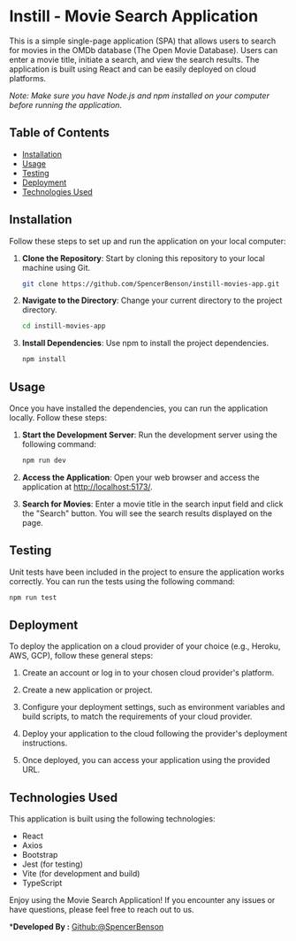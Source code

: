 # Instill - Movie Search Application

This is a simple single-page application (SPA) that allows users to search for movies in the OMDb database (The Open Movie Database). Users can enter a movie title, initiate a search, and view the search results. The application is built using React and can be easily deployed on cloud platforms.

*Note: Make sure you have Node.js and npm installed on your computer before running the application.*

## Table of Contents

- [Installation](#installation)
- [Usage](#usage)
- [Testing](#testing)
- [Deployment](#deployment)
- [Technologies Used](#technologies-used)

## Installation

Follow these steps to set up and run the application on your local computer:

1. **Clone the Repository**: Start by cloning this repository to your local machine using Git.

   ```bash
   git clone https://github.com/SpencerBenson/instill-movies-app.git
   ```

2. **Navigate to the Directory**: Change your current directory to the project directory.

   ```bash
   cd instill-movies-app
   ```

3. **Install Dependencies**: Use npm to install the project dependencies.

   ```bash
   npm install
   ```

## Usage

Once you have installed the dependencies, you can run the application locally. Follow these steps:

1. **Start the Development Server**: Run the development server using the following command:

   ```bash
   npm run dev
   ```

2. **Access the Application**: Open your web browser and access the application at [http://localhost:5173/](http://localhost:5173/).

3. **Search for Movies**: Enter a movie title in the search input field and click the "Search" button. You will see the search results displayed on the page.

## Testing

Unit tests have been included in the project to ensure the application works correctly. You can run the tests using the following command:

```bash
npm run test
```

## Deployment

To deploy the application on a cloud provider of your choice (e.g., Heroku, AWS, GCP), follow these general steps:

1. Create an account or log in to your chosen cloud provider's platform.

2. Create a new application or project.

3. Configure your deployment settings, such as environment variables and build scripts, to match the requirements of your cloud provider.

4. Deploy your application to the cloud following the provider's deployment instructions.

5. Once deployed, you can access your application using the provided URL.

## Technologies Used

This application is built using the following technologies:

- React
- Axios
- Bootstrap
- Jest (for testing)
- Vite (for development and build)
- TypeScript

Enjoy using the Movie Search Application! If you encounter any issues or have questions, please feel free to reach out to us.

***Developed By :** [Github:@SpencerBenson](https://github.com/spencerBenson)

